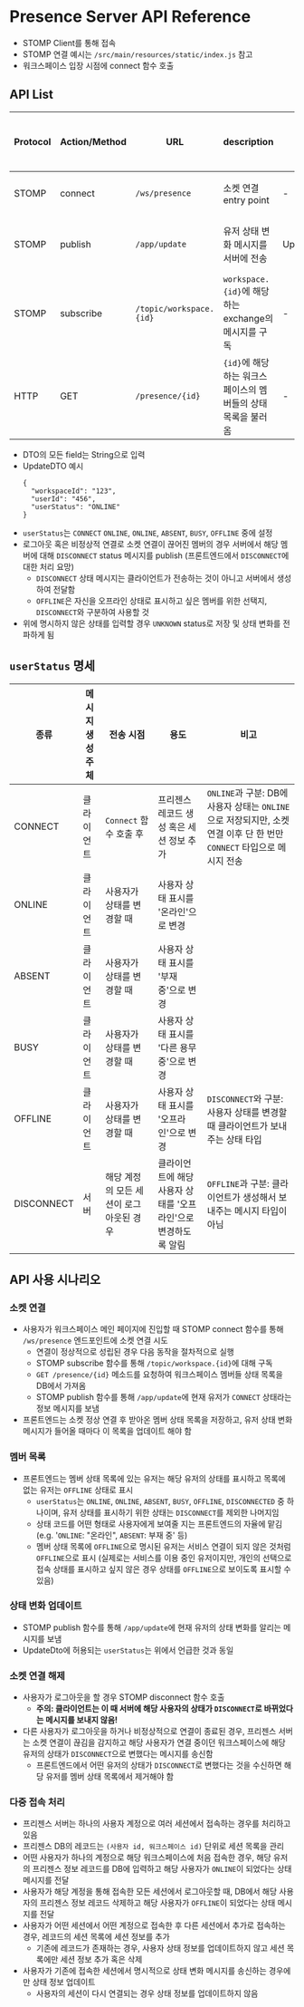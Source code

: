 # Presence Server API Reference
- STOMP Client를 통해 접속
- STOMP 연결 예시는 `/src/main/resources/static/index.js` 참고
- 워크스페이스 입장 시점에 connect 함수 호출

## API List
| Protocol | Action/Method   | URL                      | description                              | DTO       | Return          | 호출 시점 |
|----------|-----------------|--------------------------|------------------------------------------|-----------|-----------------|-------|
| STOMP    | connect         | `/ws/presence`           | 소켓 연결 entry point                        | -         | -               | 연결 시  |
| STOMP    | publish         | `/app/update`            | 유저 상태 변화 메시지를 서버에 전송                     | UpdateDTO | UpdateDTO       | 서비스 중 |
| STOMP    | subscribe       | `/topic/workspace.{id}`  | `workspace.{id}`에 해당하는 exchange의 메시지를 구독 | -         | -               | 연결 시  |
| HTTP     | GET             | `/presence/{id}`         | `{id}`에 해당하는 워크스페이스의 멤버들의 상태 목록을 불러옴     | -         | List<UpdateDTO> | 서비스 중 |

- DTO의 모든 field는 String으로 입력
- UpdateDTO 예시
  ```
  {
    "workspaceId": "123",
    "userId": "456",
    "userStatus": "ONLINE"
  }
  ```
- `userStatus`는 `CONNECT` `ONLINE`, `ONLINE`, `ABSENT`, `BUSY`, `OFFLINE` 중에 설정
- 로그아웃 혹은 비정상적 연결로 소켓 연결이 끊어진 멤버의 경우 서버에서 해당 멤버에 대해 `DISCONNECT` status 메시지를 publish (프론트엔드에서 `DISCONNECT`에 대한 처리 요망)
  - `DISCONNECT` 상태 메시지는 클라이언트가 전송하는 것이 아니고 서버에서 생성하여 전달함
  - `OFFLINE`은 자신을 오프라인 상태로 표시하고 싶은 멤버를 위한 선택지, `DISCONNECT`와 구분하여 사용할 것
- 위에 명시하지 않은 상태를 입력할 경우 `UNKNOWN` status로 저장 및 상태 변화를 전파하게 됨

## `userStatus` 명세
| 종류         | 메시지 생성 주체 | 전송 시점                  | 용도                                  | 비고                                                                                |
|------------|-----------|------------------------|-------------------------------------|-----------------------------------------------------------------------------------|
| CONNECT    | 클라이언트     | `Connect` 함수 호출 후      | 프리젠스 레코드 생성 혹은 세션 정보 추가             | `ONLINE`과 구분: DB에 사용자 상태는 `ONLINE`으로 저장되지만, 소켓 연결 이후 단 한 번만 `CONNECT` 타입으로 메시지 전송 |
| ONLINE     | 클라이언트     | 사용자가 상태를 변경할 때         | 사용자 상태 표시를 '온라인'으로 변경               |                                                                                   |
| ABSENT     | 클라이언트     | 사용자가 상태를 변경할 때         | 사용자 상태 표시를 '부재 중'으로 변경              |                                                                                   |
| BUSY       | 클라이언트     | 사용자가 상태를 변경할 때         | 사용자 상태 표시를 '다른 용무 중'으로 변경           |                                                                                   |
| OFFLINE    | 클라이언트     | 사용자가 상태를 변경할 때         | 사용자 상태 표시를 '오프라인'으로 변경              | `DISCONNECT`와 구분: 사용자 상태를 변경할 때 클라이언트가 보내 주는 상태 타입                                |
| DISCONNECT | 서버        | 해당 계정의 모든 세션이 로그아웃된 경우 | 클라이언트에 해당 사용자 상태를 '오프라인'으로 변경하도록 알림 | `OFFLINE`과 구분: 클라이언트가 생성해서 보내주는 메시지 타입이 아님                                        |


## API 사용 시나리오

### 소켓 연결
- 사용자가 워크스페이스 메인 페이지에 진입할 때 STOMP connect 함수를 통해 `/ws/presence` 엔드포인트에 소켓 연결 시도
  - 연결이 정상적으로 성립된 경우 다음 동작을 절차적으로 실행
  - STOMP subscribe 함수를 통해 `/topic/workspace.{id}`에 대해 구독
  - `GET /presence/{id}` 메소드를 요청하여 워크스페이스 멤버들 상태 목록을 DB에서 가져옴
  - STOMP publish 함수를 통해 `/app/update`에 현재 유저가 `CONNECT` 상태라는 정보 메시지를 보냄  
- 프론트엔드는 소켓 정상 연결 후 받아온 멤버 상태 목록을 저장하고, 유저 상태 변화 메시지가 들어올 때마다 이 목록을 업데이트 해야 함

### 멤버 목록
- 프론트엔드는 멤버 상태 목록에 있는 유저는 해당 유저의 상태를 표시하고  목록에 없는 유저는 `OFFLINE` 상태로 표시
  - `userStatus`는 `ONLINE`, `ONLINE`, `ABSENT`, `BUSY`, `OFFLINE`, `DISCONNECTED` 중 하나이며, 유저 상태를 표시하기 위한 상태는 `DISCONNECT`를 제외한 나머지임
  - 상태 코드를 어떤 형태로 사용자에게 보여줄 지는 프론트엔드의 자율에 맡김 (e.g. '`ONLINE`: "온라인", `ABSENT`: 부재 중' 등)
  - 멤버 상태 목록에 `OFFLINE`으로 명시된 유저는 서비스 연결이 되지 않은 것처럼 `OFFLINE`으로 표시 (실제로는 서비스를 이용 중인 유저이지만, 개인의 선택으로 접속 상태를 표시하고 싶지 않은 경우 상태를 `OFFLINE`으로 보이도록 표시할 수 있음)

### 상태 변화 업데이트
- STOMP publish 함수를 통해 `/app/update`에 현재 유저의 상태 변화를 알리는 메시지를 보냄
- UpdateDto에 허용되는 `userStatus`는 위에서 언급한 것과 동일

### 소켓 연결 해제
- 사용자가 로그아웃을 할 경우 STOMP disconnect 함수 호출
  - **주의: 클라이언트는 이 때 서버에 해당 사용자의 상태가 `DISCONNECT`로 바뀌었다는 메시지를 보내지 않음!**
- 다른 사용자가 로그아웃을 하거나 비정상적으로 연결이 종료된 경우, 프리젠스 서버는 소켓 연결이 끊김을 감지하고 해당 사용자가 연결 중이던 워크스페이스에 해당 유저의 상태가 `DISCONNECT`으로 변했다는 메시지를 송신함
  - 프론트엔드에서 어떤 유저의 상태가 `DISCONNECT`로 변했다는 것을 수신하면 해당 유저를 멤버 상태 목록에서 제거해야 함

### 다중 접속 처리
- 프리젠스 서버는 하나의 사용자 계정으로 여러 세션에서 접속하는 경우를 처리하고 있음
- 프리젠스 DB의 레코드는 `(사용자 id, 워크스페이스 id)` 단위로 세션 목록을 관리
- 어떤 사용자가 하나의 계정으로 해당 워크스페이스에 처음 접속한 경우, 해당 유저의 프리젠스 정보 레코드를 DB에 입력하고 해당 사용자가 `ONLINE`이 되었다는 상태 메시지를 전달
- 사용자가 해당 계정을 통해 접속한 모든 세션에서 로그아웃할 때, DB에서 해당 사용자의 프리젠스 정보 레코드 삭제하고 해당 사용자가 `OFFLINE`이 되었다는 상태 메시지를 전달
- 사용자가 어떤 세션에서 어떤 계정으로 접속한 후 다른 세션에서 추가로 접속하는 경우, 레코드의 세션 목록에 세션 정보를 추가
  - 기존에 레코드가 존재하는 경우, 사용자 상태 정보를 업데이트하지 않고 세션 목록에만 세션 정보 추가 혹은 삭제
- 사용자가 기존에 접속한 세션에서 명시적으로 상태 변화 메시지를 송신하는 경우에만 상태 정보 업데이트
  - 사용자의 세션이 다시 연결되는 경우 상태 정보를 업데이트하지 않음
